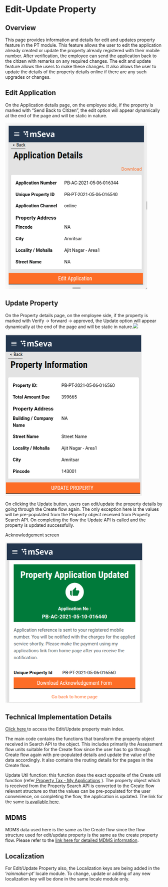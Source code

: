 # Edit-Update Property

## **Overview**

This page provides information and details for edit and updates property feature in the PT module. This feature allows the user to edit the application already created or update the property already registered with their mobile number. After verification, the employee can send the application back to the citizen with remarks on any required changes. The edit and update feature allows the users to make these changes. It also allows the user to update the details of the property details online if there are any such upgrades or changes.

## Edit A**pplication**

On the Application details page, on the employee side, if the property is marked with “Send Back to Citizen”, the edit option will appear dynamically at the end of the page and will be static in nature.

![](../../../.gitbook/assets/screenshot-from-2021-05-07-14-31-50.png)

## Update Property

On the Property details page, on the employee side, if the property is marked with Verify → forward → approved, the Update option will appear dynamically at the end of the page and will be static in nature.![](blob:https://digit-discuss.atlassian.net/6abf17a1-5ffe-4a4e-bdb5-6905f1d32213#media-blob-url=true&id=5eee4416-82bf-4fc3-a0bd-9fd4069567a1&collection=contentId-1580793863&contextId=1580793863&mimeType=image%2Fpng&name=Screenshot%20from%202021-05-07%2014-31-32.png&size=40393&width=437&height=517)

![](../../../.gitbook/assets/screenshot-from-2021-05-07-14-31-32.png)

On clicking the Update button, users can edit/update the property details by going through the Create flow again. The only exception here is the values will be pre-populated from the Property object received from Property Search API. On completing the flow the Update API is called and the property is updated successfully.

Acknowledgement screen

![](../../../.gitbook/assets/screenshot-from-2021-05-10-17-15-49.png)

## **Technical Implementation Details**

[Click here ](https://github.com/egovernments/digit-ui-internals/blob/development/packages/modules/pt/src/pages/citizen/EditProperty/index.js)to access the Edit/Update property main index.

The main code contains the functions that transform the property object received in Search API to the object. This includes primarily the Assessment flow units suitable for the Create flow since the user has to go through Create flow again with pre-populated details and update the value of the data accordingly. It also contains the routing details for the pages in the Create flow.

Update Util function: this function does the exact opposite of the Create util function \(refer[ Property Tax - My Applications](https://digit-discuss.atlassian.net/wiki/spaces/DD/pages/1568899109/Property+Tax+-+My+Applications) \). The property object which is received from the Property Search API is converted to the Create flow relevant structure so that the values can be pre-populated for the user convenience, on completing the flow, the application is updated. The link for the same [is available here](https://github.com/egovernments/digit-ui-internals/tree/development/packages/modules/pt/src/utils).

## **MDMS**

MDMS data used here is the same as the Create flow since the flow structure used for edit/update property is the same as the create property flow. Please refer to the [link here for detailed MDMS information](./).

## **Localization**

For Edit/Update Property also, the Localization keys are being added in the ‘_rainmaker-pt_’ locale module. To change, update or adding of any new localization key will be done in the same locale module only.



